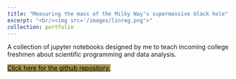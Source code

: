 ```yaml
---
title: "Measuring the mass of the Milky Way's supermassive black hole"
excerpt: "<br/><img src='/images/linreg.png'>"
collection: portfolio
---
```


A collection of jupyter notebooks designed by me to teach incoming college freshmen about scientific programming and data analysis. 

<p><a href="https://github.com/addyje/introScienceProject" class="button primary large" style="background-color:#A99653" target='_blank'><font color="#000">Click here for the github repository.</font></a></p>
